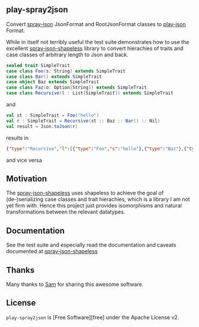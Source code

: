 ## play-spray2json

Convert [spray-json](https://github.com/spray/spray-json/) JsonFormat and RootJsonFormat classes to [play-json](https://www.playframework.com/documentation/2.3.x/ScalaJson) Format.

While in itself not terribly useful the test suite demonstrates how to use the excellent [spray-json-shapeless](https://github.com/fommil/spray-json-shapeless) library to convert hierachies of traits and case classes of arbitrary length to Json and back.

```scala
sealed trait SimpleTrait
case class Foo(s: String) extends SimpleTrait
case class Bar() extends SimpleTrait
case object Baz extends SimpleTrait
case class Faz(o: Option[String]) extends SimpleTrait
case class Recursive(l : List[SimpleTrait]) extends SimpleTrait
 ```
 
 and
 
 ```scala
 val st : SimpleTrait = Foo("hello")
 val r : SimpleTrait = Recursive(st :: Baz :: Bar() :: Nil)
 val result = Json.toJson(r)
 ```
 
 results in 
 
 ```json
 {"type":"Recursive","l":[{"type":"Foo","s":"hello"},{"type":"Baz"},{"type":"Bar"}]}
 ```
 
 and vice versa
 
## Motivation
 
The [spray-json-shapeless](https://github.com/fommil/spray-json-shapeless) uses shapeless to achieve the goal of (de-)serializing case classes and trait hierachies, which is a library I am not yet firm with. Hence this project just provides isomorphisms and natural transformations between the relevant datatypes.

## Documentation

See the test suite and especially read the documentation and caveats documented at [spray-json-shapeless](https://github.com/fommil/spray-json-shapeless)

## Thanks

Many thanks to [Sam](https://github.com/fommil) for sharing this awesome software.
  
## License

`play-spray2json` is [Free Software][free] under the Apache License v2.

 
 
 

